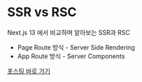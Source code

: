 # SSR vs RSC

Next.js 13 에서 비교하며 알아보는 SSR과 RSC

- Page Route 방식 - Server Side Rendering
- App Route 방식 - Server Components

[포스팅 바로 가기](https://haesoo9410.tistory.com/404)
